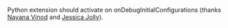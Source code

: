 Python extension should activate on onDebugInitialConfigurations (thanks [Nayana Vinod](https://github.com/nayana-vinod) and [Jessica Jolly](https://github.com/JessieJolly)). 